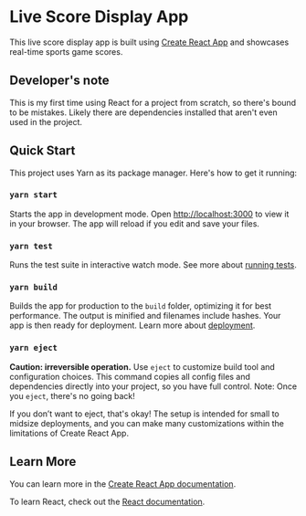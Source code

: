 # Live Score Display App

This live score display app is built using [Create React App](https://github.com/facebook/create-react-app) and
showcases real-time sports game scores.

## Developer's note

This is my first time using React for a project from scratch, so there's bound to be mistakes. Likely there are
dependencies installed that aren't even used in the project.

## Quick Start

This project uses Yarn as its package manager. Here's how to get it running:

### `yarn start`

Starts the app in development mode. Open [http://localhost:3000](http://localhost:3000) to view it in your browser.
The app will reload if you edit and save your files.

### `yarn test`

Runs the test suite in interactive watch mode. See more about
[running tests](https://facebook.github.io/create-react-app/docs/running-tests).

### `yarn build`

Builds the app for production to the `build` folder, optimizing it for best performance. The output is minified and
filenames include hashes. Your app is then ready for deployment. Learn more about
[deployment](https://facebook.github.io/create-react-app/docs/deployment).

### `yarn eject`

**Caution: irreversible operation.** Use `eject` to customize build tool and configuration choices. This command copies
all config files and dependencies directly into your project, so you have full control. Note: Once you `eject`, there's
no going back!

If you don’t want to eject, that's okay! The setup is intended for small to midsize deployments, and you can make many
customizations within the limitations of Create React App.

## Learn More

You can learn more in the [Create React App documentation](https://facebook.github.io/create-react-app/docs/getting-started).

To learn React, check out the [React documentation](https://reactjs.org/).

